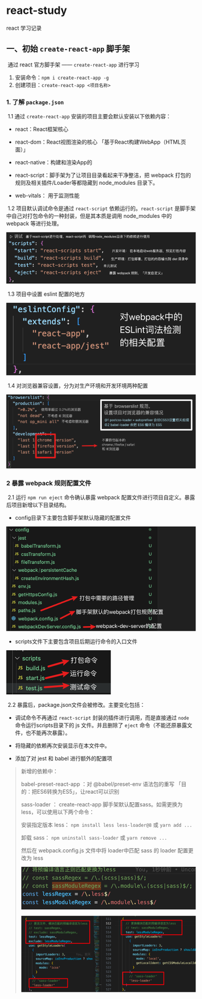 # react-study

react 学习记录

## 一、初始 `create-react-app` 脚手架

​	通过 react 官方脚手架 —— `create-react-app` 进行学习

1. 安装命令：`npm i create-react-app -g`
2. 创建项目：`create-react-app <项目名称>`

### 1. 了解 `package.json`

​	1.1	通过 `create-react-app` 安装的项目主要会默认安装以下依赖内容：

* react：React框架核心

* react-dom：React视图渲染的核心 「基于React构建WebApp（HTML页面）」

* react-native：构建和渲染App的

* react-script：脚手架为了让项目目录看起来干净整洁，把 webpack 打包的规则及相关插件/Loader等都隐藏到 node_modules 目录下。

* web-vitals： 用于监测性能

​	1.2	项目默认调试命令是通过 `react-script` 依赖运行的。`react-script` 是脚手架中自己对打包命令的一种封装，但是其本质是调用 node_modules 中的 webpack 等进行处理。

![image-20230905162414415](https://raw.githubusercontent.com/C-G-L-A-D/drawingBed/main/blogimage-20230905162414415.png)

​	1.3	项目中设置 eslint 配置的地方

![image-20230905164457255](https://raw.githubusercontent.com/C-G-L-A-D/drawingBed/main/blogimage-20230905164457255.png)

​	1.4	对浏览器兼容设置，分为对生产环境和开发环境两种配置

![image-20230905165614940](https://raw.githubusercontent.com/C-G-L-A-D/drawingBed/main/blogimage-20230905165614940.png)

### 2 暴露 webpack 规则配置文件

​	2.1	运行 `npm run eject` 命令确认暴露 webpack 配置文件进行项目自定义。暴露后项目新增以下目录结构。

* config目录下主要包含脚手架默认隐藏的配置文件

![image-20230905172804129](https://raw.githubusercontent.com/C-G-L-A-D/drawingBed/main/blogimage-20230905172804129.png)

* scripts文件下主要包含项目后期运行命令的入口文件

![image-20230905172948671](https://raw.githubusercontent.com/C-G-L-A-D/drawingBed/main/blogimage-20230905172948671.png)

​	2.2	暴露后，package.json文件会被修改。主要变化包括：

* 调试命令不再通过 `react-script` 封装的插件进行调用，而是直接通过 `node` 命令运行scripts目录下的 js 文件。并且删除了 `eject` 命令（不能还原暴露文件，也不能再次暴露）。

* 将隐藏的依赖再次安装显示在本文件中。
* 添加了对 jest 和 babel 进行额外的配置项

> 新增的依赖中：
>
> babel-preset-react-app ：对 @babel/preset-env 语法包的重写 「目的：把ES6转换为ES5」，让react可以识别
>
> sass-loader ： create-react-app 脚手架默认配置sass。如需更换为 less，可以使用以下两个命令：
>
> 安装指定版本 less： `npm install less less-loader@8` 或 `yarn add ...`
>
> 卸载 sass： `npm uninstall sass-loader` 或 `yarn remove ...`
>
> 然后在 webpack.config.js 文件中将 loader中匹配 sass 的 loader 配置更改为 less 
>
> ![image-20230907172626887](https://raw.githubusercontent.com/C-G-L-A-D/drawingBed/main/blogimage-20230907172626887.png)
>
> ![image-20230907173315005](https://raw.githubusercontent.com/C-G-L-A-D/drawingBed/main/blogimage-20230907173315005.png)
